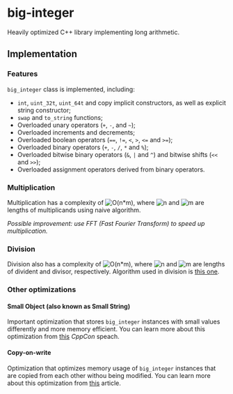 # big-integer
Heavily optimized C++ library implementing long arithmetic.

## Implementation

### Features
`big_integer` class is implemented, including:
- `int`, `uint_32t`, `uint_64t` and copy implicit
 constructors, as well as explicit string constructor;
- `swap` and `to_string` functions;
- Overloaded unary operators (`+`, `-`, and `~`);
- Overloaded increments and decrements;
- Overloaded boolean operators (`==`, `!=`, `<`, `>`, `<=` and `>=`);
- Overloaded binary operators (`+`, `-`, `/`, `*` and `%`);
- Overloaded bitwise binary operators (`&`, `|` and `^`) and bitwise shifts (`<<` and `>>`);
- Overloaded assignment operators derived from binary operators.

### Multiplication
Multiplication has a complexity of <img src="https://render.githubusercontent.com/render/math?math=\mathcal{O}(n \cdot m)" alt="O(n*m)">,
where <img src="https://render.githubusercontent.com/render/math?math=n" alt="n"> 
and <img src="https://render.githubusercontent.com/render/math?math=m" alt="m"> 
are lengths of multiplicands using naive algorithm.

_Possible improvement: use FFT (Fast Fourier Transform) to speed up multiplication._

### Division
Division also has a complexity of <img src="https://render.githubusercontent.com/render/math?math=\mathcal{O}(n \cdot m)" alt="O(n*m)">, 
where <img src="https://render.githubusercontent.com/render/math?math=n" alt="n"> 
and <img src="https://render.githubusercontent.com/render/math?math=m" alt="m"> 
are lengths of divident and divisor, respectively. Algorithm used in
division is [this one](http://surface.syr.edu/cgi/viewcontent.cgi?article=1162&context=eecs_techreports).

### Other optimizations
#### Small Object (also known as Small String)
Important optimization that stores `big_integer` instances with small values
differently and more memory efficient. You can learn more about this optimization
from [this](https://blogs.msmvps.com/gdicanio/2016/11/17/the-small-string-optimization/) *CppCon* speach.

#### Copy-on-write 
Optimization that optimizes memory usage of `big_integer` instances that are copied from each other
withou being modified. You can learn more about this optimization from [this](https://en.wikipedia.org/wiki/Copy-on-write) article.
